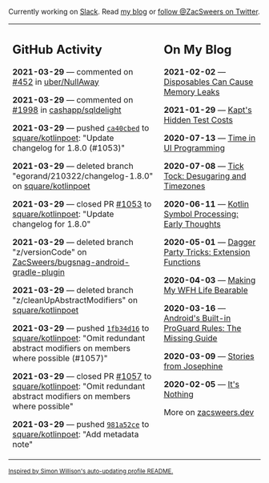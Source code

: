 Currently working on [Slack](https://slack.com/). Read [my blog](https://zacsweers.dev/) or [follow @ZacSweers on Twitter](https://twitter.com/ZacSweers).

<table><tr><td valign="top" width="60%">

## GitHub Activity
<!-- githubActivity starts -->
**2021-03-29** — commented on [#452](https://github.com/uber/NullAway/issues/452#issuecomment-809623224) in [uber/NullAway](https://api.github.com/repos/uber/NullAway)

**2021-03-29** — commented on [#1998](https://github.com/cashapp/sqldelight/issues/1998#issuecomment-809586750) in [cashapp/sqldelight](https://api.github.com/repos/cashapp/sqldelight)

**2021-03-29** — pushed [`ca40cbed`](https://github.com/square/kotlinpoet/commit/ca40cbed50ea1ddb7d79a09e7c9a3b3c32fe49d5) to [square/kotlinpoet](https://api.github.com/repos/square/kotlinpoet): "Update changelog for 1.8.0 (#1053)"

**2021-03-29** — deleted branch "egorand/210322/changelog-1.8.0" on [square/kotlinpoet](https://api.github.com/repos/square/kotlinpoet)

**2021-03-29** — closed PR [#1053](https://api.github.com/repos/square/kotlinpoet/pulls/1053) to [square/kotlinpoet](https://api.github.com/repos/square/kotlinpoet): "Update changelog for 1.8.0"

**2021-03-29** — deleted branch "z/versionCode" on [ZacSweers/bugsnag-android-gradle-plugin](https://api.github.com/repos/ZacSweers/bugsnag-android-gradle-plugin)

**2021-03-29** — deleted branch "z/cleanUpAbstractModifiers" on [square/kotlinpoet](https://api.github.com/repos/square/kotlinpoet)

**2021-03-29** — pushed [`1fb34d16`](https://github.com/square/kotlinpoet/commit/1fb34d16435f562fe8bf32e42a9fc12ece511273) to [square/kotlinpoet](https://api.github.com/repos/square/kotlinpoet): "Omit redundant abstract modifiers on members where possible (#1057)"

**2021-03-29** — closed PR [#1057](https://api.github.com/repos/square/kotlinpoet/pulls/1057) to [square/kotlinpoet](https://api.github.com/repos/square/kotlinpoet): "Omit redundant abstract modifiers on members where possible"

**2021-03-29** — pushed [`981a52ce`](https://github.com/square/kotlinpoet/commit/981a52ce11d72173b3f13c457773f2d11f58e3b4) to [square/kotlinpoet](https://api.github.com/repos/square/kotlinpoet): "Add metadata note"
<!-- githubActivity ends -->
</td><td valign="top" width="40%">

## On My Blog
<!-- blog starts -->
**2021-02-02** — [Disposables Can Cause Memory Leaks](https://www.zacsweers.dev/disposables-can-cause-memory-leaks/)

**2021-01-29** — [Kapt's Hidden Test Costs](https://www.zacsweers.dev/kapts-hidden-test-costs/)

**2020-07-13** — [Time in UI Programming](https://www.zacsweers.dev/time-in-ui/)

**2020-07-08** — [Tick Tock: Desugaring and Timezones](https://www.zacsweers.dev/ticktock-desugaring-timezones/)

**2020-06-11** — [Kotlin Symbol Processing: Early Thoughts](https://www.zacsweers.dev/kotlin-symbol-processor-early-thoughts/)

**2020-05-01** — [Dagger Party Tricks: Extension Functions](https://www.zacsweers.dev/dagger-party-tricks-extension-functions/)

**2020-04-03** — [Making My WFH Life Bearable](https://www.zacsweers.dev/making-wfh-life-bearable/)

**2020-03-16** — [Android's Built-in ProGuard Rules: The Missing Guide](https://www.zacsweers.dev/android-proguard-rules/)

**2020-03-09** — [Stories from Josephine](https://www.zacsweers.dev/stories-from-josephine/)

**2020-02-05** — [It's Nothing](https://www.zacsweers.dev/its-nothing/)
<!-- blog ends -->
More on [zacsweers.dev](https://zacsweers.dev/)
</td></tr></table>

<sub><a href="https://simonwillison.net/2020/Jul/10/self-updating-profile-readme/">Inspired by Simon Willison's auto-updating profile README.</a></sub>